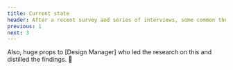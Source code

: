 ```yaml
---
title: Current state
header: After a recent survey and series of interviews, some common themes emerged.
previous: 1
next: 3
---
```


<p class="f2-light col-12 col-md-8">
  Also, huge props to [Design Manager] who led the research on this and
  distilled the findings. 🙌
</p>
